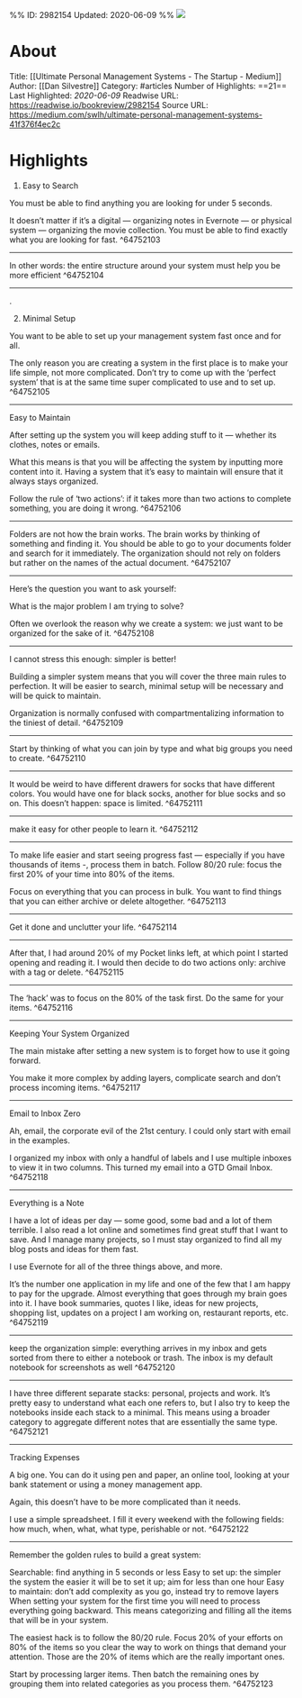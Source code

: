 %%
ID: 2982154
Updated: 2020-06-09
%%
![](https://readwise-assets.s3.amazonaws.com/static/images/article3.5c705a01b476.png)

# About
Title: [[Ultimate Personal Management Systems - The Startup - Medium]]
Author: [[Dan Silvestre]]
Category: #articles
Number of Highlights: ==21==
Last Highlighted: *2020-06-09*
Readwise URL: https://readwise.io/bookreview/2982154
Source URL: https://medium.com/swlh/ultimate-personal-management-systems-41f376f4ec2c


# Highlights 
1. Easy to Search

You must be able to find anything you are looking for under 5 seconds.

It doesn’t matter if it’s a digital — organizing notes in Evernote — or physical system — organizing the movie collection. You must be able to find exactly what you are looking for fast.  ^64752103

---

In other words: the entire structure around your system must help you be more efficient  ^64752104

---

.

2. Minimal Setup

You want to be able to set up your management system fast once and for all.

The only reason you are creating a system in the first place is to make your life simple, not more complicated. Don’t try to come up with the ‘perfect system’ that is at the same time super complicated to use and to set up.  ^64752105

---

Easy to Maintain

After setting up the system you will keep adding stuff to it — whether its clothes, notes or emails.

What this means is that you will be affecting the system by inputting more content into it. Having a system that it’s easy to maintain will ensure that it always stays organized.

Follow the rule of ‘two actions’: if it takes more than two actions to complete something, you are doing it wrong.  ^64752106

---

Folders are not how the brain works. The brain works by thinking of something and finding it. You should be able to go to your documents folder and search for it immediately. The organization should not rely on folders but rather on the names of the actual document.  ^64752107

---

Here’s the question you want to ask yourself:

What is the major problem I am trying to solve?

Often we overlook the reason why we create a system: we just want to be organized for the sake of it.  ^64752108

---

I cannot stress this enough: simpler is better!

Building a simpler system means that you will cover the three main rules to perfection. It will be easier to search, minimal setup will be necessary and will be quick to maintain.

Organization is normally confused with compartmentalizing information to the tiniest of detail.  ^64752109

---

Start by thinking of what you can join by type and what big groups you need to create.  ^64752110

---

It would be weird to have different drawers for socks that have different colors. You would have one for black socks, another for blue socks and so on. This doesn’t happen: space is limited.  ^64752111

---

make it easy for other people to learn it.  ^64752112

---

To make life easier and start seeing progress fast — especially if you have thousands of items -, process them in batch. Follow 80/20 rule: focus the first 20% of your time into 80% of the items.

Focus on everything that you can process in bulk. You want to find things that you can either archive or delete altogether.  ^64752113

---

Get it done and unclutter your life.  ^64752114

---

After that, I had around 20% of my Pocket links left, at which point I started opening and reading it. I would then decide to do two actions only: archive with a tag or delete.  ^64752115

---

The ‘hack’ was to focus on the 80% of the task first. Do the same for your items.  ^64752116

---

Keeping Your System Organized

The main mistake after setting a new system is to forget how to use it going forward.

You make it more complex by adding layers, complicate search and don’t process incoming items.  ^64752117

---

Email to Inbox Zero

Ah, email, the corporate evil of the 21st century. I could only start with email in the examples.

I organized my inbox with only a handful of labels and I use multiple inboxes to view it in two columns. This turned my email into a GTD Gmail Inbox.  ^64752118

---

Everything is a Note

I have a lot of ideas per day — some good, some bad and a lot of them terrible. I also read a lot online and sometimes find great stuff that I want to save. And I manage many projects, so I must stay organized to find all my blog posts and ideas for them fast.

I use Evernote for all of the three things above, and more.

It’s the number one application in my life and one of the few that I am happy to pay for the upgrade. Almost everything that goes through my brain goes into it. I have book summaries, quotes I like, ideas for new projects, shopping list, updates on a project I am working on, restaurant reports, etc.  ^64752119

---

keep the organization simple: everything arrives in my inbox and gets sorted from there to either a notebook or trash. The inbox is my default notebook for screenshots as well  ^64752120

---

I have three different separate stacks: personal, projects and work. It’s pretty easy to understand what each one refers to, but I also try to keep the notebooks inside each stack to a minimal. This means using a broader category to aggregate different notes that are essentially the same type.  ^64752121

---

Tracking Expenses

A big one. You can do it using pen and paper, an online tool, looking at your bank statement or using a money management app.

Again, this doesn’t have to be more complicated than it needs.

I use a simple spreadsheet. I fill it every weekend with the following fields: how much, when, what, what type, perishable or not.  ^64752122

---

Remember the golden rules to build a great system:

Searchable: find anything in 5 seconds or less
Easy to set up: the simpler the system the easier it will be to set it up; aim for less than one hour
Easy to maintain: don’t add complexity as you go, instead try to remove layers
When setting your system for the first time you will need to process everything going backward. This means categorizing and filling all the items that will be in your system.

The easiest hack is to follow the 80/20 rule. Focus 20% of your efforts on 80% of the items so you clear the way to work on things that demand your attention. Those are the 20% of items which are the really important ones.

Start by processing larger items. Then batch the remaining ones by grouping them into related categories as you process them.  ^64752123

